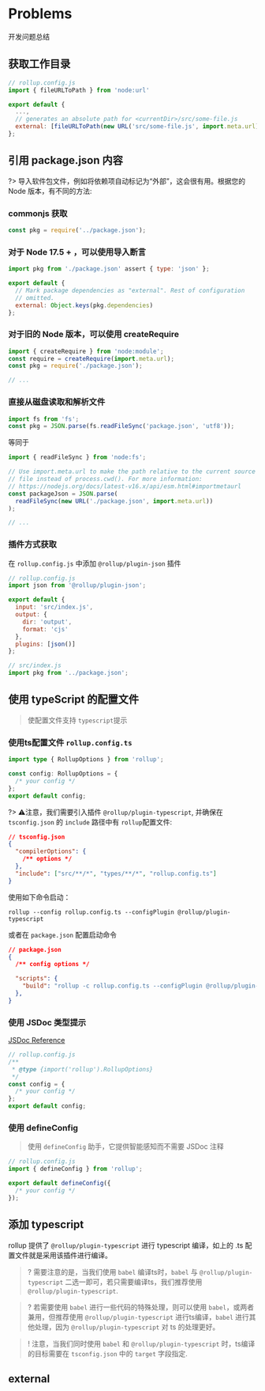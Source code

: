 # Problems

开发问题总结

## 获取工作目录

``` js
// rollup.config.js
import { fileURLToPath } from 'node:url'

export default {
  ...,
  // generates an absolute path for <currentDir>/src/some-file.js
  external: [fileURLToPath(new URL('src/some-file.js', import.meta.url))]
};
```

## 引用 package.json 内容

?> 导入软件包文件，例如将依赖项自动标记为“外部”，这会很有用。根据您的 Node 版本，有不同的方法:

### commonjs 获取

``` js
const pkg = require('../package.json');
```

### 对于 Node 17.5 + ，可以使用导入断言

``` js
import pkg from './package.json' assert { type: 'json' };

export default {
  // Mark package dependencies as "external". Rest of configuration
  // omitted.
  external: Object.keys(pkg.dependencies)
};
```

### 对于旧的 Node 版本，可以使用 createRequire

``` js
import { createRequire } from 'node:module';
const require = createRequire(import.meta.url);
const pkg = require('./package.json');

// ...
```

### 直接从磁盘读取和解析文件

``` js
import fs from 'fs';
const pkg = JSON.parse(fs.readFileSync('package.json', 'utf8'));
```

等同于

``` js
import { readFileSync } from 'node:fs';

// Use import.meta.url to make the path relative to the current source
// file instead of process.cwd(). For more information:
// https://nodejs.org/docs/latest-v16.x/api/esm.html#importmetaurl
const packageJson = JSON.parse(
  readFileSync(new URL('./package.json', import.meta.url))
);

// ...
```

### 插件方式获取

在 `rollup.config.js` 中添加 `@rollup/plugin-json` 插件

``` js
// rollup.config.js
import json from '@rollup/plugin-json';

export default {
  input: 'src/index.js',
  output: {
    dir: 'output',
    format: 'cjs'
  },
  plugins: [json()]
};

// src/index.js
import pkg from '../package.json';
```

## 使用 typeScript 的配置文件

> 使配置文件支持 `typescript`提示

### 使用ts配置文件 `rollup.config.ts`

``` typescript
import type { RollupOptions } from 'rollup';

const config: RollupOptions = {
  /* your config */
};
export default config;
```

?> ⚠️注意，我们需要引入插件 `@rollup/plugin-typescript`, 并确保在 `tsconfig.json` 的 `include` 路径中有 `rollup`配置文件:

``` json
// tsconfig.json
{
  "compilerOptions": {
    /** options */
  },
  "include": ["src/**/*", "types/**/*", "rollup.config.ts"]
}
```

使用如下命令启动：

``` shell
rollup --config rollup.config.ts --configPlugin @rollup/plugin-typescript
```

或者在 `package.json` 配置启动命令

``` json
// package.json
{
  /** config options */

  "scripts": {
    "build": "rollup -c rollup.config.ts --configPlugin @rollup/plugin-typescript",
  },
}
```

### 使用 JSDoc 类型提示

[JSDoc Reference](https://www.typescriptlang.org/docs/handbook/jsdoc-supported-types.html)

``` js
// rollup.config.js
/**
 * @type {import('rollup').RollupOptions}
 */
const config = {
  /* your config */
};
export default config;
```

### 使用 defineConfig

> 使用 `defineConfig` 助手，它提供智能感知而不需要 JSDoc 注释

``` js
// rollup.config.js
import { defineConfig } from 'rollup';

export default defineConfig({
  /* your config */
});
```

## 添加 typescript

rollup 提供了 `@rollup/plugin-typescript` 进行 typescript 编译，如上的 .ts 配置文件就是采用该插件进行编译。

>? 需要注意的是，当我们使用 `babel` 编译ts时，`babel` 与 `@rollup/plugin-typescript` 二选一即可，若只需要编译ts，我们推荐使用 `@rollup/plugin-typescript`.

>? 若需要使用 `babel` 进行一些代码的特殊处理，则可以使用 `babel`，或两者兼用，但推荐使用 `@rollup/plugin-typescript` 进行ts编译，`babel` 进行其他处理，因为 `@rollup/plugin-typescript` 对 ts 的处理更好。

>! 注意，当我们同时使用 `babel` 和 `@rollup/plugin-typescript` 时，ts编译的目标需要在 `tsconfig.json` 中的 `target` 字段指定.

## external

<!-- todo -->